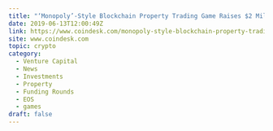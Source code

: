 ```yaml
---
title: "‘Monopoly’-Style Blockchain Property Trading Game Raises $2 Million"
date: 2019-06-13T12:00:49Z
link: https://www.coindesk.com/monopoly-style-blockchain-property-trading-game-raises-2-million?utm_medium=RSS&utm_source=hune
site: www.coindesk.com
topic: crypto
category:
  - Venture Capital
  - News
  - Investments
  - Property
  - Funding Rounds
  - EOS
  - games
draft: false
---
```

